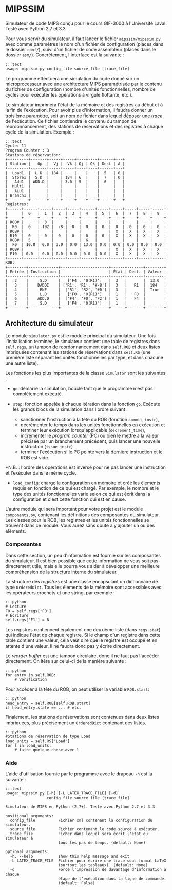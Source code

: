 # MIPSSIM

Simulateur de code MIPS conçu pour le cours GIF-3000 à l'Université Laval. Testé avec Python 2.7 et 3.3.

Pour vous servir du simulateur, il faut lancer le fichier `mipssim/mipssim.py` avec comme paramètres le nom d'un fichier de configuration (placés dans le dossier `conf/`), suivi d'un fichier de code assembleur (placés dans le dossier `asm/`). Concrètement, l'interface est la suivante :  

    :::text
    usage: mipssim.py config_file source_file [trace_file]


Le programme effectuera une simulation du code donné sur un microprocesseur avec une architecture MIPS paramétrisée par le contenu du fichier de configuration (nombre d'unités fonctionnelles, nombre de cycles pour exécuter les opérations à virgule flottante, etc.).

Le simulateur imprimera l'état de la mémoire et des registres au début et à la fin de l'exécution. Pour avoir plus d'information, il faudra donner un troisième paramètre, soit un nom de fichier dans lequel déposer une *trace* de l'exécution. Ce fichier contiendra le contenu du tampon de réordonnancement, des stations de réservations et des registres à chaque cycle de la simulation. Exemple : 

    :::text
    Cycle: 11
    Program Counter : 3
    Stations de réservation:
    +---------+-------+-----+-----+----+----+------+---+
    | Station |   Op  |  Vj |  Vk | Qj | Qk | Dest | A |
    +---------+-------+-----+-----+----+----+------+---+
    |  Load1  |  L.D  | 184 |     |    |    |  5   | 0 |
    |  Store1 |  S.D  |     | 184 | 6  |    |  7   | 0 |
    |   Add1  | ADD.D |     | 3.0 | 5  |    |  6   |   |
    |  Mult1  |       |     |     |    |    |      |   |
    |   ALU1  |       |     |     |    |    |      |   |
    | Branch1 |       |     |     |    |    |      |   |
    +---------+-------+-----+-----+----+----+------+---+
    Registres: 
    +------+------+-----+-----+-----+------+-----+-----+-----+-----+-----+
    |      |  0   |  1  |  2  |  3  |  4   |  5  |  6  |  7  |  8  |  9  |
    +------+------+-----+-----+-----+------+-----+-----+-----+-----+-----+
    | ROB# |      |  3  |     |     |      |     |     |     |     |     |
    |  R0  |  0   | 192 |  -8 |  0  |  0   |  0  |  0  |  0  |  0  |  0  |
    | ROB# |      |     |     |     |      |     |  X  |  X  |  X  |  X  |
    | R10  |  0   |  0  |  0  |  0  |  0   |  0  |  X  |  X  |  X  |  X  |
    | ROB# |  5   |     |     |     |  6   |     |     |     |     |     |
    |  F0  | 10.0 | 0.0 | 3.0 | 0.0 | 13.0 | 0.0 | 0.0 | 0.0 | 0.0 | 0.0 |
    | ROB# |      |     |     |     |      |     |  X  |  X  |  X  |  X  |
    | F10  | 0.0  | 0.0 | 0.0 | 0.0 | 0.0  | 0.0 |  X  |  X  |  X  |  X  |
    +------+------+-----+-----+-----+------+-----+-----+-----+-----+-----+
    ROB: 
    +--------+-------------+---------------------+------+-------+--------+
    | Entrée | Instruction |                     | État | Dest. | Valeur |
    +--------+-------------+---------------------+------+-------+--------+
    |   2    |     S.D     |   ['F4', '0(R1)']   |  3   |       |  13.0  |
    |   3    |    DADDI    | ['R1', 'R1', '#-8'] |  3   |   R1  |  184   |
    |   4    |     BNE     |  ['R1', 'R2', '#0'] |  3   |       |  True  |
    |   5    |     L.D     |   ['F0', '0(R1)']   |  1   |   F0  |        |
    |   6    |    ADD.D    |  ['F4', 'F0', 'F2'] |  1   |   F4  |        |
    |   7    |     S.D     |   ['F4', '0(R1)']   |  1   |       |        |
    +--------+-------------+---------------------+------+-------+--------+


## Architecture du simulateur

Le module `simulator.py` est le module principal du simulateur. Une fois l'initialisation terminée, le simulateur contient une table de registres dans `self.regs`, un tampon de reordonnancement dans `self.ROB` et deux listes imbriquées contenant les stations de réservations dans `self.RS` (une première liste séparant les unités fonctionnelles par type, et dans chacune une autre liste).

Les fonctions les plus importantes de la classe `Simulator` sont les suivantes : 

* `go`: démarre la simulation, boucle tant que le programme n'est pas complètement exécuté.

* `step`: fonction appelée à chaque itération dans la fonction `go`. Exécute les grands blocs de la simulation dans l'ordre suivant :
    * sanctionner l'instruction à la tête du ROB (fonction `commit_instr`),
    * décrémenter le temps dans les unités fonctionnelles en exécution et terminer leur exécution lorsqu'applicable (`decrement_time`),
    * incrémenter le *program counter* (PC) ou bien le mettre à la valeur précisée par un branchement précédent, puis lancer une nouvelle instruction (`issue_instr`)
    * terminer l'exécution si le PC pointe vers la dernière instruction et le ROB est vide.

*N.B. : l'ordre des opérations est inversé pour ne pas lancer une instruction et l'exécuter dans le même cycle.

* `load_config`: charge la configuration en mémoire et créé les éléments requis en fonction de ce qui est chargé. Par exemple, le nombre et le type des unités fonctionnelles varie selon ce qui est écrit dans la configuration et c'est cette fonction qui est en cause.

L'autre module qui sera important pour votre projet est le module `components.py`, contenant les définitions des composantes du simulateur. Les classes pour le ROB, les registres et les unités fonctionnelles se trouvent dans ce module. Vous aurez sans doute à y ajouter un ou des éléments.

### Composantes

Dans cette section, un peu d'information est fournie sur les composantes du simulateur. Il est bien possible que cette information ne vous soit pas directement utile, mais elle pourra vous aider à développer une meilleure compréhension de la structure interne du simulateur.

La structure des *registres* est une classe encapsulant un dictionnaire de type `OrderedDict`. Tous les éléments de la mémoire sont accessibles avec les opérateurs crochets et une string, par exemple : 

    :::python
    # Lecture
    F0 = self.regs['F0']
    # Écriture
    self.regs['F1'] = 8
    
Les registres contiennent également une deuxième liste (dans `regs.stat`) qui indique l'état de chaque registre. Si le champ d'un registre dans cette table contient une valeur, cela veut dire que le registre est occupé et en attente d'une valeur. Il ne faudra donc pas y écrire directement.

Le *reorder buffer* est une tampon circulaire, donc il ne faut pas l'accéder directement. On itère sur celui-ci de la manière suivante : 

    :::python
    for entry in self.ROB:
        # Vérification

Pour accéder à la tête du ROB, on peut utiliser la variable `ROB.start`:
    
    :::python
    head_entry = self.ROB[self.ROB.start]
    if head_entry.state == ... # etc.

Finalement, les stations de réservations sont contenues dans deux listes imbriquées, plus précisément un `OrderedDict` contenant des listes.

    :::python
    #Stations de réservation de type Load
    load_units = self.RS['Load']
    for l in load_units:
        # faire quelque chose avec l

### Aide

L'aide d'utilisation fournie par le programme avec le drapeau `-h` est la suivante : 

    :::text
    usage: mipssim.py [-h] [-L LATEX_TRACE_FILE] [-d]
                      config_file source_file [trace_file]

    Simulateur de MIPS en Python (2.7+). Testé avec Python 2.7 et 3.3.

    positional arguments:
      config_file          Fichier xml contenant la configuration du simulateur.
      source_file          Fichier contenant le code source à exécuter.
      trace_file           Ficher dans lequel sera écrit l'état du simulateur à
                           tous les pas de temps. (default: None)

    optional arguments:
      -h, --help           show this help message and exit
      -L LATEX_TRACE_FILE  Fichier pour écrire une trace sous format LaTeX
                           (surtout les tableaux). (default: None)
      -d                   Force l'impression de davantage d'information à chaque
                           étape de l'exécution dans la ligne de commande.
                           (default: False)

